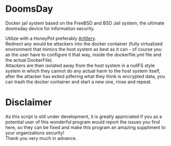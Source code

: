 # DoomsDay
Docker jail system based on the FreeBSD and BSD Jail system, the ultimate doomsday device for information security.

Utilize with a HoneyPot preferably [Artillery](https://github.com/BinaryDefense/artillery).  
Redirect any would be attackers into the docker container (fully virtualized environment that mimics the host system as best as it can - of course you as the user have to configure it that way, inside the dockerfile.yml file and the actual DockerFile).  
Attackers are then isolated away from the host system in a nullFS style system in which they cannot do any actual harm to the host system itself, after the attacker has exited pilfering what they think is encrypted data, you can trash the docker container and start a new one, rinse and repeat.

# Disclaimer

As this script is still under development, it is greatly appriciated if you as a potential user of this wonderful program would report the issues you find here, so they can be fixed and make this program an amazing suppliment to your organizations security!  
Thank you very much in advance.
